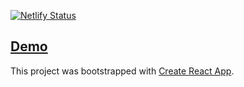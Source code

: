 [![Netlify Status](https://api.netlify.com/api/v1/badges/d5a48f4f-8dc6-4b6a-9cbd-20184f7c843c/deploy-status)](https://app.netlify.com/sites/component-carousel/deploys)

## [Demo][demo]

This project was bootstrapped with [Create React App](https://github.com/facebook/create-react-app).

[demo]: https://component-carousel.netlify.com